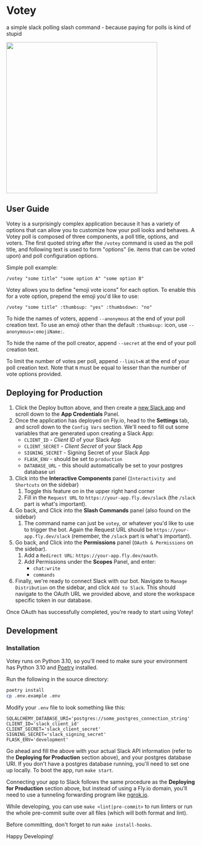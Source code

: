 # Votey

a simple slack polling slash command - because paying for polls is kind of stupid

<img src="https://user-images.githubusercontent.com/1365665/87252413-a9d07100-c427-11ea-9cc0-751902c99062.png" width="400px"/>

## User Guide
Votey is a surprisingly complex application because it has a variety of options that can allow you to customize how your poll looks and behaves. A Votey poll is composed of three components, a poll title, options, and voters. The first quoted string after the `/votey` command is used as the poll title, and following text is used to form "options" (ie. items that can be voted upon) and poll configuration options.

Simple poll example:

`/votey "some title" "some option A" "some option B"`

Votey allows you to define "emoji vote icons" for each option. To enable this for a vote option, prepend the emoji you'd like to use:

`/votey "some title" :thumbsup: "yes" :thumbsdown: "no"`

To hide the names of voters, append `--anonymous` at the end of your poll creation text. To use an emoji other than the default `:thumbsup:` icon, use `--anonymous=:emojiName:`.

To hide the name of the poll creator, append `--secret` at the end of your poll creation text.

To limit the number of votes per poll, append `--limit=N` at the end of your poll creation text. Note that `N` must be equal to lesser than the number of vote options provided.

## Deploying for Production

1. Click the Deploy button above, and then create a [new Slack app](https://api.slack.com/apps) and scroll down to the **App Credentials** Panel.
1. Once the application has deployed on Fly.io, head to the **Settings** tab, and scroll down to the `Config Vars` section. We'll need to fill out some variables that are generated upon creating a Slack App:
    - `CLIENT_ID` - _Client ID_ of your Slack App
    - `CLIENT_SECRET` - _Client Secret_ of your Slack App
    - `SIGNING_SECRET` - Signing Secret of your Slack App
    - `FLASK_ENV` - should be set to `production`
    - `DATABASE_URL` - this should automatically be set to your postgres database uri
1. Click into the **Interactive Components** panel (`Interactivity and Shortcuts` on the sidebar)
    1. Toggle this feature on in the upper right hand corner
    1. Fill in the `Request URL` to `https://your-app.fly.dev/slack` (the `/slack` part is what's important).
1. Go back, and Click into the **Slash Commands** panel (also found on the sidebar)
    1. The command name can just be `votey`, or whatever you'd like to use to trigger the bot. Again the Request URL should be `https://your-app.fly.dev/slack` (remember, the `/slack` part is what's important).
1. Go back, and Click into the **Permissions** panel (`OAuth & Permissions` on the sidebar).
    1. Add a `Redirect URL`: `https://your-app.fly.dev/oauth`.
    1. Add Permissions under the **Scopes** Panel, and enter:
        - `chat:write`
        - `commands`
1. Finally, we're ready to connect Slack with our bot. Navigate to `Manage Distribution` on the sidebar, and click `Add to Slack`. This should navigate to the OAuth URL we provided above, and store the workspace specific token in our database.

Once OAuth has successfully completed, you're ready to start using Votey!

## Development
### Installation
Votey runs on Python 3.10, so you'll need to make sure your environment has Python 3.10 and [Poetry](https://python-poetry.org/) installed.

Run the following in the source directory:

```bash
poetry install
cp .env.example .env
```

Modify your `.env` file to look something like this:

```
SQLALCHEMY_DATABASE_URI='postgres://some_postgres_connection_string'
CLIENT_ID='slack_client_id'
CLIENT_SECRET='slack_client_secret'
SIGNING_SECRET='slack_signing_secret'
FLASK_ENV='development'
```

Go ahead and fill the above with your actual Slack API information (refer to the **Deploying for Production** section above), and your postgres database URI. If you don't have a postgres database running, you'll need to set one up locally. To boot the app, run `make start`.

Connecting your app to Slack follows the same procedure as the **Deploying for Production** section above, but instead of using a Fly.io domain, you'll need to use a tunneling forwarding program like [ngrok.io](http://ngrok.io/).

While developing, you can use `make <lint|pre-commit>` to run linters or run the whole pre-commit suite over all files (which will both format and lint).

Before committing, don't forget to run `make install-hooks`.

Happy Developing!
